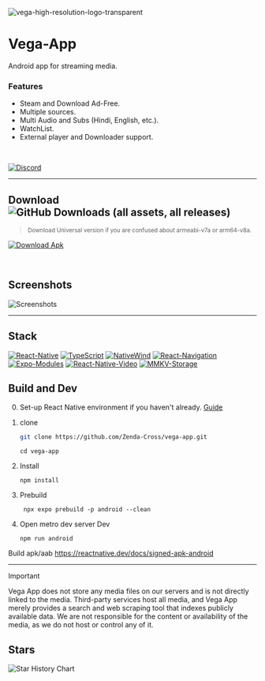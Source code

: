 ![vega-high-resolution-logo-transparent](https://github.com/Zenda-Cross/vega-app/assets/143804558/b2eb446f-8e7f-4800-81e1-3320c82f33de)

# Vega-App
Android app for streaming media.
### Features
- Steam and Download Ad-Free.
- Multiple sources.
- Multi Audio and Subs (Hindi, English, etc.).
- WatchList.
- External player and Downloader support.
<br>

[![Discord](https://custom-icon-badges.demolab.com/badge/-Join_Discord-6567a5?style=for-the-badge&logo=discord&logoColor=white)](https://discord.gg/cr42m6maWy)

___

## Download  ![GitHub Downloads (all assets, all releases)](https://img.shields.io/github/downloads/Zenda-Cross/vega-app/total?link=https%3A%2F%2Fgithub.com%2FZenda-Cross%2Fvega-app%2Freleases)
> <sub>Download Universal version if you are confused about armeabi-v7a or arm64-v8a.</sub>

[![Download Apk](https://custom-icon-badges.demolab.com/badge/-Download_Apk-blue?style=for-the-badge&logo=download&logoColor=white "Download Apk")](https://github.com/Zenda-Cross/vega-app/releases/latest)

<br>

## Screenshots
![Screenshots](https://github.com/user-attachments/assets/b86af756-e66e-4ae7-b2af-61b25cfd8d4e)

___

## Stack
<p align="left">
     
[![React-Native](https://custom-icon-badges.demolab.com/badge/-React_Native-287aad?style=for-the-badge&logo=react&logoColor=white)](https://reactnative.dev/)
[![TypeScript](https://custom-icon-badges.demolab.com/badge/Typescript-3078C6?style=for-the-badge&logo=typescript&logoColor=white)](https://www.typescriptlang.org/)
[![NativeWind](https://custom-icon-badges.demolab.com/badge/Native_Wind-0CA6E9?style=for-the-badge&logo=tailwind&logoColor=white)](https://www.nativewind.dev/)
[![React-Navigation](https://custom-icon-badges.demolab.com/badge/React_Navigation-6838d9?style=for-the-badge&logo=menu&logoColor=white)](https://reactnavigation.org/)
[![Expo-Modules](https://custom-icon-badges.demolab.com/badge/Expo_Modules-black?style=for-the-badge&logo=expo&logoColor=white)](https://docs.expo.dev/modules/overview/)
[![React-Native-Video](https://custom-icon-badges.demolab.com/badge/React_native_video-38d9c9?style=for-the-badge&logo=video&logoColor=white)](https://thewidlarzgroup.github.io/react-native-video/)
[![MMKV-Storage](https://custom-icon-badges.demolab.com/badge/MMKV_Storage-yellow?style=for-the-badge&logo=zap&logoColor=white)](https://github.com/mrousavy/react-native-mmkv)



</p>

## Build and Dev
0. Set-up React Native environment if you haven't already. [Guide](https://reactnative.dev/docs/set-up-your-environment)

1. clone
     ```bash
     git clone https://github.com/Zenda-Cross/vega-app.git
     ```
     ```
     cd vega-app
     ```
2. Install
     ```
     npm install
     ```
3. Prebuild
   ```
    npx expo prebuild -p android --clean
   ```
5. Open metro dev server
Dev
     ```
     npm run android
     ```
Build apk/aab
https://reactnative.dev/docs/signed-apk-android

---
> [!IMPORTANT]
> Vega App does not store any media files on our servers and is not directly linked to the media. Third-party services host all media, and Vega App merely provides a search and web scraping tool that indexes publicly available data. We are not responsible for the content or availability of the media, as we do not host or control any of it.


## Stars
 <picture>
   <source media="(prefers-color-scheme: dark)" srcset="https://api.star-history.com/svg?repos=Zenda-Cross/vega-app&type=Date&theme=dark" />
   <source media="(prefers-color-scheme: light)" srcset="https://api.star-history.com/svg?repos=Zenda-Cross/vega-app&type=Date" />
   <img alt="Star History Chart" src="https://api.star-history.com/svg?repos=Zenda-Cross/vega-app&type=Date" />
 </picture>
</a>
